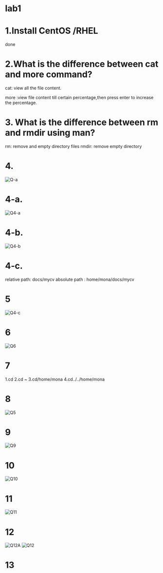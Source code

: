# lab1
# 1.Install CentOS /RHEL
done
# 2.What is the difference between cat and more command?
cat: view all the file content.

more :view file content till certain percentage,then press enter to increase the percentage.
# 3. What is the difference between rm and rmdir using man?
rm: remove and empty directory files
rmdir: remove empty directory
# 4. 
![Q-a](https://github.com/Monaeid2001/red-hat-1/assets/104376815/fb12c901-76a2-4cb2-a683-976bc9ae5ba1)
# 4-a.
![Q4-a](https://github.com/Monaeid2001/red-hat-1/assets/104376815/f407c97b-3024-4ffe-b980-327f324b6823)
# 4-b.
![Q4-b](https://github.com/Monaeid2001/red-hat-1/assets/104376815/bd691fe1-29ea-44ea-800e-08e054e4481f)
# 4-c.
relative path: docs/mycv
absolute path : home/mona/docs/mycv
# 5
![Q4-c](https://github.com/Monaeid2001/red-hat-1/assets/104376815/3eb570a0-b0cd-4ba5-9fd2-8663b56bd3a2)
# 6
![Q6](https://github.com/Monaeid2001/red-hat-1/assets/104376815/f0599a33-34f8-4144-8ce2-6c2ac8278852)
# 7
1.cd
2.cd ~
3.cd/home/mona
4.cd../../home/mona
# 8 
![Q5](https://github.com/Monaeid2001/red-hat-1/assets/104376815/cd7362e6-296f-4d64-9381-3638d21240b1)
# 9
![Q9](https://github.com/Monaeid2001/red-hat-1/assets/104376815/4e456b16-8aed-4eb2-ba2f-4b8b29e36381)
# 10 
![Q10](https://github.com/Monaeid2001/red-hat-1/assets/104376815/cef42da3-21f2-4244-99d4-60bcdeb81c82)
# 11
![Q11](https://github.com/Monaeid2001/red-hat-1/assets/104376815/83464461-41d7-41e9-97f0-9265ab899e1f)
# 12
![Q12A](https://github.com/Monaeid2001/red-hat-1/assets/104376815/5f863895-09cb-478b-8c2f-08b4fa81673c)
![Q12](https://github.com/Monaeid2001/red-hat-1/assets/104376815/66de78da-bc01-4c52-bf06-ae52907fdfa5)
# 13

